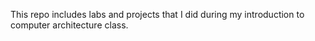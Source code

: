 This repo includes labs and projects that I did during my introduction to computer architecture class.
